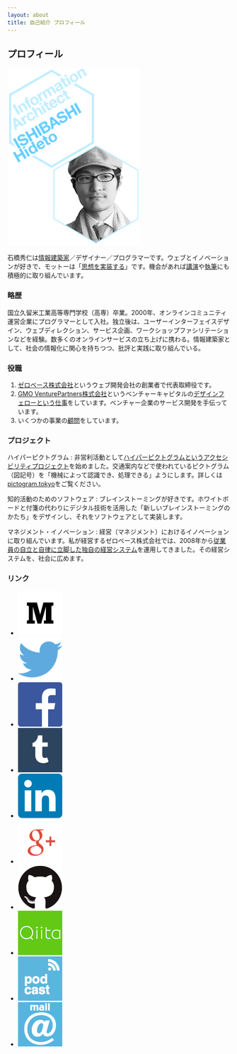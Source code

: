 ```yaml
---
layout: about
title: 自己紹介 プロフィール
---
```


## プロフィール

![Hideto ISHIBASHI, Information Architect](title_portrait.png)

石橋秀仁は[情報建築家](/blog/future-of-information-architect/)／デザイナー／プログラマーです。ウェブとイノベーションが好きで、モットーは「[思想を実装する](/philosophy/)」です。機会があれば[講演](/speech/)や[執筆](/writing/)にも積極的に取り組んでいます。

### 略歴

国立久留米工業高等専門学校（高専）卒業。2000年、オンラインコミュニティ運営企業にプログラマーとして入社。独立後は、ユーザーインターフェイスデザイン、ウェブディレクション、サービス企画、ワークショップファシリテーションなどを経験。数多くのオンラインサービスの立ち上げに携わる。情報建築家として、社会の情報化に関心を持ちつつ、批評と実践に取り組んでいる。


### 役職

1. [ゼロベース株式会社](http://zerobase.jp)というウェブ開発会社の創業者で代表取締役です。
2. [GMO VenturePartners株式会社](http://www.gmo-vp.com)というベンチャーキャピタルの[デザインフェローという仕事](/blog/design-fellow-at-venture-capital/)をしています。ベンチャー企業のサービス開発を手伝っています。
3. いくつかの事業の[顧問](/advice/)をしています。


### プロジェクト

ハイパーピクトグラム
: 非営利活動として[ハイパーピクトグラムというアクセシビリティプロジェクト](https://medium.com/@zerobase/-c239b5b80f8e)を始めました。交通案内などで使われているピクトグラム（図記号）を「機械によって認識でき、処理できる」ようにします。詳しくは[pictogram.tokyo](http://pictogram.tokyo/)をご覧ください。

知的活動のためのソフトウェア
: ブレインストーミングが好きです。ホワイトボードと付箋の代わりにデジタル技術を活用した「新しいブレインストーミングのかたち」をデザインし、それをソフトウェアとして実装します。

マネジメント・イノベーション
: 経営（マネジメント）におけるイノベーションに取り組んでいます。私が経営するゼロベース株式会社では、2008年から[従業員の自立と自律に立脚した独自の経営システム](http://zerobase.jp/blog/2010/01/post_76.html)を運用してきました。その経営システムを、社会に広めます。


### リンク

<ul class="external link">
  <li><a href="http://medium.com/@zerobase/"><img alt="Medium" src="/images/links/Medium-logo-dark100.png" width="100" height="100"></a></li>
  <li><a href="https://twitter.com/zerobase"><img alt="Twitter" src="/images/links/Twitter_logo_blue.png" width="100" height="100"></a></li>
  <li><a href="https://www.facebook.com/ishibashi.hideto"><img alt="Facebook" src="/images/links/FB-f-Logo__blue_100.png" width="100" height="100"></a></li>
  <li><a href="http://ishibashi.tumblr.com/"><img alt="Tumblr" src="/images/links/tumblr_logo_white_blue.png" width="100" height="100"></a></li>
  <li><a href="http://jp.linkedin.com/in/ishibashihideto"><img alt="LinkedIn" src="/images/links/LinkedIn-InBug-2CRev.png" width="100" height="100"></a></li>
  <li><a href="https://plus.google.com/+IshibashiHideto"><img alt="Google+" src="/images/links/g+icon.png" width="100" height="100"></a></li>
  <li><a href="https://github.com/zerobase"><img alt="GitHub" src="/images/links/GitHub-Mark.png" width="100" height="100"></a></li>
  <li><a href="http://qiita.com/zerobase"><img alt="Qiita" src="/images/links/Qiita.png" width="100" height="100"></a></li>
  <li><a href="http://talk.ishibashihideto.net/"><img alt="podcast" src="/images/links/podcast_icon.png" width="100" height="100"></a></li>
  <li><a href="mailto:hidetoi@gmail.com"><img alt="email" src="/images/links/mail_icon.png" width="100" height="100"></a></li>
</ul>
